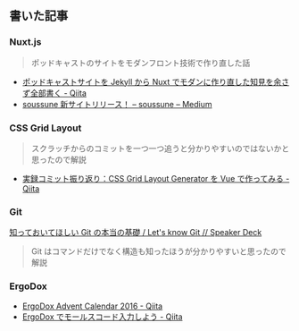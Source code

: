 ## 書いた記事

### Nuxt.js

> ポッドキャストのサイトをモダンフロント技術で作り直した話

* [ポッドキャストサイトを Jekyll から Nuxt でモダンに作り直した知見を余さず全部書く - Qiita](https://qiita.com/miyaoka/items/d830d80b3ad44f35b937)
* [soussune 新サイトリリース！ – soussune – Medium](https://medium.com/soussune/release-new-site-4e98e294ca9c)

### CSS Grid Layout

> スクラッチからのコミットを一つ一つ追うと分かりやすいのではないかと思ったので解説

* [実録コミット振り返り：CSS Grid Layout Generator を Vue で作ってみる - Qiita](https://qiita.com/miyaoka/items/222dd3bec4160a4be60b)

### Git

[知っておいてほしい Git の本当の基礎 / Let's know Git // Speaker Deck](https://speakerdeck.com/miyaoka/lets-know-git)

> Git はコマンドだけでなく構造も知ったほうが分かりやすいと思ったので解説

<div class="speakerdeck-wrapper"><script async class="speakerdeck-embed" data-id="7aec15c4afef4e7d8fa2c36af3954830" data-ratio="1.33333333333333" src="//speakerdeck.com/assets/embed.js"></script></div>

### ErgoDox

* [ErgoDox Advent Calendar 2016 - Qiita](https://qiita.com/advent-calendar/2016/ergodox)
* [ErgoDox でモールスコード入力しよう - Qiita](https://qiita.com/miyaoka/items/51a2c1c15533dc7f0a39)
